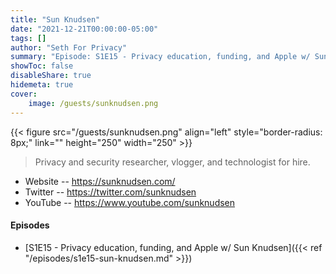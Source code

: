 ```yaml
---
title: "Sun Knudsen"
date: "2021-12-21T00:00:00-05:00"
tags: []
author: "Seth For Privacy"
summary: "Episode: S1E15 - Privacy education, funding, and Apple w/ Sun Knudsen"
showToc: false
disableShare: true
hidemeta: true
cover:
    image: /guests/sunknudsen.png
---
```


{{< figure src="/guests/sunknudsen.png" align="left" style="border-radius: 8px;" link="" height="250" width="250" >}}

> Privacy and security researcher, vlogger, and technologist for hire.

- Website -- https://sunknudsen.com/
- Twitter -- https://twitter.com/sunknudsen
- YouTube -- https://www.youtube.com/sunknudsen

#### Episodes

- [S1E15 - Privacy education, funding, and Apple w/ Sun Knudsen]({{< ref "/episodes/s1e15-sun-knudsen.md" >}})
